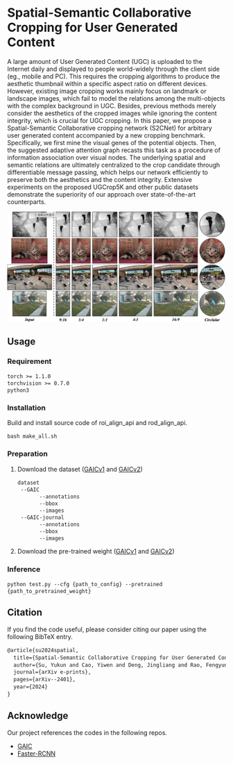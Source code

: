 # Spatial-Semantic Collaborative Cropping for User Generated Content

A large amount of User Generated Content (UGC) is uploaded to the Internet daily and displayed to people world-widely through the client side (eg., mobile and PC). This requires the cropping algorithms to produce the aesthetic thumbnail within a specific aspect ratio on different devices. However, existing image cropping works mainly focus on landmark or landscape images, which fail to model the relations among the multi-objects with the complex background in UGC. Besides, previous methods merely consider the aesthetics of the cropped images while ignoring the content integrity, which is crucial for UGC cropping. In this paper, we propose a Spatial-Semantic Collaborative cropping network (S2CNet) for arbitrary user generated content accompanied by a new cropping benchmark. Specifically, we first mine the visual genes of the potential objects. Then, the suggested adaptive attention graph recasts this task as a procedure of information association over visual nodes. The underlying spatial and semantic relations are ultimately centralized to the crop candidate through differentiable message passing, which helps our network efficiently to preserve both the aesthetics and the content integrity. Extensive experiments on the proposed UGCrop5K and other public datasets demonstrate the superiority of our approach over state-of-the-art counterparts.

![AAAI24](./asset/AAAI24.png)



## Usage

### Requirement

```
torch >= 1.1.0
torchvision >= 0.7.0
python3
```

### Installation

Build and install source code of roi_align_api and rod_align_api.

```
bash make_all.sh
```

### Preparation

1. Download the dataset ([GAICv1](https://github.com/HuiZeng/Grid-Anchor-based-Image-Cropping-Pytorch) and [GAICv2](https://github.com/HuiZeng/Grid-Anchor-based-Image-Cropping-Pytorch))

   ```
   dataset
    --GAIC
          --annotations
          --bbox
          --images
    --GAIC-journal
          --annotations
          --bbox
          --images
   ```

2. Download the pre-trained weight ([GAICv1](https://drive.google.com/file/d/1FqUBO9MZNyaePDjyd6TEGz2AIKeNf1MU/view?usp=sharing) and [GAICv2](https://drive.google.com/file/d/1xtvNU0G7243ZKW29QR8Fpv4mFJn6a7TF/view?usp=sharing))

### Inference

```
python test.py --cfg {path_to_config} --pretrained {path_to_pretrained_weight}
```

## Citation

If you find the code useful, please consider citing our paper using the following BibTeX entry.

```latex
@article{su2024spatial,
  title={Spatial-Semantic Collaborative Cropping for User Generated Content},
  author={Su, Yukun and Cao, Yiwen and Deng, Jingliang and Rao, Fengyun and Wu, Qingyao},
  journal={arXiv e-prints},
  pages={arXiv--2401},
  year={2024}
}
```

## Acknowledge

Our project references the codes in the following repos.

- [GAIC](https://github.com/lld533/Grid-Anchor-based-Image-Cropping-Pytorch)
- [Faster-RCNN](https://github.com/shilrley6/Faster-R-CNN-with-model-pretrained-on-Visual-Genome)